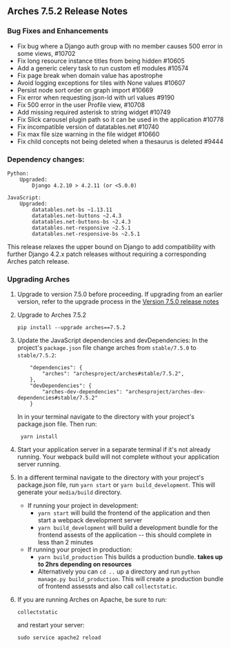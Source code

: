 Arches 7.5.2 Release Notes
--------------------------

### Bug Fixes and Enhancements

- Fix bug where a Django auth group with no member causes 500 error in some views, #10702
- Fix long resource instance titles from being hidden #10605
- Add a generic celery task to run custom etl modules #10574
- Fix page break when domain value has apostrophe
- Avoid logging exceptions for tiles with None values #10607
- Persist node sort order on graph import #10669
- Fix error when requesting json-ld with url values #9190
- Fix 500 error in the user Profile view, #10708
- Add missing required asterisk to string widget #10749
- Fix Slick carousel plugin path so it can be used in the application #10778
- Fix incompatible version of datatables.net #10740
- Fix max file size warning in the file widget #10660
- Fix child concepts not being deleted when a thesaurus is deleted #9444

### Dependency changes:
```
Python:
    Upgraded:
        Django 4.2.10 > 4.2.11 (or <5.0.0)

JavaScript:
    Upgraded:
        datatables.net-bs ~1.13.11
        datatables.net-buttons ~2.4.3
        datatables.net-buttons-bs ~2.4.3
        datatables.net-responsive ~2.5.1
        datatables.net-responsive-bs ~2.5.1
```

This release relaxes the upper bound on Django to add compatibility with further Django 4.2.x patch releases without requiring a corresponding Arches patch release.

### Upgrading Arches

1. Upgrade to version 7.5.0 before proceeding. If upgrading from an earlier version, refer to the upgrade process in the [Version 7.5.0 release notes](https://github.com/archesproject/arches/blob/dev/7.5.x/releases/7.5.0.md)

2. Upgrade to Arches 7.5.2
    ```
    pip install --upgrade arches==7.5.2
    ```

3. Update the JavaScript dependencies and devDependencies:
    In the project's `package.json` file change arches from `stable/7.5.0` to `stable/7.5.2`:
    ```    
        "dependencies": {
            "arches": "archesproject/arches#stable/7.5.2",
        },
        "devDependencies": {
            "arches-dev-dependencies": "archesproject/arches-dev-dependencies#stable/7.5.2"
        }
    ```
    In in your terminal navigate to the directory with your project's package.json file. Then run:

        yarn install


4. Start your application server in a separate terminal if it's not already running. Your webpack build will not complete without your application server running.

5. In a different terminal navigate to the directory with your project's package.json file, run `yarn start` or `yarn build_development`. This will generate your `media/build` directory.
   - If running your project in development:
     -  `yarn start` will build the frontend of the application and then start a webpack development server
      - `yarn build_development` will build a development bundle for the frontend assests of the application -- this should complete in less than 2 minutes
    - If running your project in production:
      - `yarn build_production` This builds a production bundle. **takes up to 2hrs depending on resources**
      - Alternatively you can `cd ..` up a directory and run `python manage.py build_production`. This will create a production bundle of frontend assessts and also call `collectstatic`.


6. If you are running Arches on Apache, be sure to run:

    ```
    collectstatic
    ```
    and restart your server:
    ```
    sudo service apache2 reload
    ```
